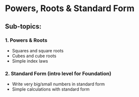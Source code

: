 # Powers, Roots & Standard Form

## Sub-topics:

### 1. Powers & Roots
- Squares and square roots
- Cubes and cube roots
- Simple index laws

### 2. Standard Form (intro level for Foundation)
- Write very big/small numbers in standard form
- Simple calculations with standard form